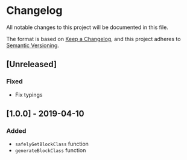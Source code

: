 # Changelog
All notable changes to this project will be documented in this file.

The format is based on [Keep a Changelog](https://keepachangelog.com/en/1.0.0/),
and this project adheres to [Semantic Versioning](https://semver.org/spec/v2.0.0.html).

## [Unreleased]

### Fixed

- Fix typings

## [1.0.0] - 2019-04-10

### Added

- `safelyGetBlockClass` function
- `generateBlockClass` function
